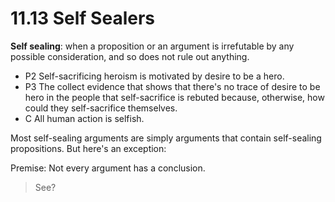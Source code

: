 # 11.13 Self Sealers

**Self sealing**: when a proposition or an argument is irrefutable by any possible consideration, and so does not rule out anything.

- P2 Self-sacrificing heroism is motivated by desire to be a hero.
- P3 The collect evidence that shows that there's no trace of desire to be hero in the people that self-sacrifice is rebuted because, otherwise, how could they self-sacrifice themselves.
- C All human action is selfish.

Most self-sealing arguments are simply arguments that contain self-sealing propositions. But here's an exception:

Premise: Not every argument has a conclusion.
> See?


